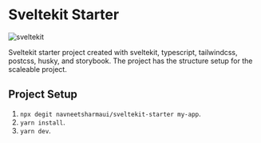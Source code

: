 # Sveltekit Starter
![sveltekit](https://user-images.githubusercontent.com/11630812/114088279-7cd7be80-98d2-11eb-883c-66c3bf48f293.png)

Sveltekit starter project created with sveltekit, typescript, tailwindcss, postcss, husky, and storybook.
The project has the structure setup for the scaleable project.

## Project Setup

1. `npx degit navneetsharmaui/sveltekit-starter my-app`.
2. `yarn install`.
3. `yarn dev`.
